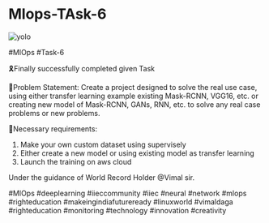 # Mlops-TAsk-6
![yolo](https://user-images.githubusercontent.com/10113553/55484056-6a707d80-5645-11e9-919f-089026e82136.gif)


#MlOps #Task-6

🎗Finally successfully completed given Task 

🔰Problem Statement: Create a project designed to solve the real use case, using either transfer learning example existing Mask-RCNN, VGG16, etc. or creating new model of Mask-RCNN, GANs, RNN, etc. to solve any real case problems or new problems. 

🔰Necessary requirements:
1.  Make your own custom dataset using supervisely 
2.  Either create a new model or using existing model as transfer learning
3.  Launch the training on aws cloud


Under the guidance of World Record Holder @Vimal sir.


#MlOps #deeplearning #iieccommunity #iiec #neural #network #mlops #righteducation #makeingindiafutureready  #linuxworld #vimaldaga #righteducation #monitoring #technology #innovation #creativity 

